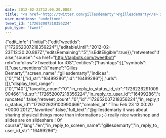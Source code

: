 ```yaml
---
date: 2012-02-23T12:00:20.000Z
title: "<a href='http://twitter.com/gillesdemarty'>@gillesdemarty</a> it was about sharing physical things more than informations ;-) really nice workshop and slides are on slideshare ! Of course″"
user_mentions: "undefined"
tweet_id: "172652007218356224"
pub_type: "tweet"
---
```

{"edit_info":{"initial":{"editTweetIds":["172652007218356224"],"editableUntil":"2012-02-23T12:30:20.897Z","editsRemaining":"5","isEditEligible":true}},"retweeted":false,"source":"<a href=\"http://tapbots.com/tweetbot\" rel=\"nofollow\">Tweetbot for iOS</a>","entities":{"hashtags":[],"symbols":[],"user_mentions":[{"name":"Gilles Demarty","screen_name":"gillesdemarty","indices":["0","14"],"id_str":"16499286","id":"16499286"}],"urls":[]},"display_text_range":["0","140"],"favorite_count":"0","in_reply_to_status_id_str":"172622629100990466","id_str":"172652007218356224","in_reply_to_user_id":"16499286","truncated":false,"retweet_count":"0","id":"172652007218356224","in_reply_to_status_id":"172622629100990466","created_at":"Thu Feb 23 12:00:20 +0000 2012","favorited":false,"full_text":"@gillesdemarty it was about sharing physical things more than informations ;-) really nice workshop and slides are on slideshare ! Of course","lang":"en","in_reply_to_screen_name":"gillesdemarty","in_reply_to_user_id_str":"16499286"}
